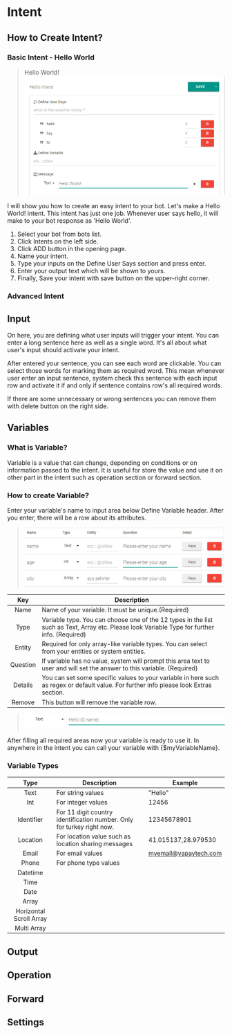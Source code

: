 # Intent
## How to Create Intent?
### Basic Intent - Hello World

> Hello World!
> ![alt text](/images/intent_2.png)

I will show you how to create an easy intent to your bot.
Let's make a Hello World! intent.
This intent has just one job. Whenever user says hello, it will make to your bot response as 'Hello World'.

1. Select your bot from bots list.
2. Click Intents on the left side.
3. Click ADD button in the opening page.
4. Name your intent.
5. Type your inputs on the Define User Says section and press enter.
6. Enter your output text which will be shown to yours.
7. Finally, Save your intent with save button on the upper-right corner.

### Advanced Intent 

## Input

On here, you are defining what user inputs will trigger your intent. You can enter a long sentence here as well as a single word. It's all about what user's input should activate your intent. 

After entered your sentence, you can see each word are clickable. You can select those words for marking them as required word. This mean whenever user enter an input sentence, system check this sentence with each input row and activate it if and only if sentence contains row's all required words.

If there are some unnecessary or wrong sentences you can remove them with delete button on the right side.

## Variables

### What is Variable?

Variable is a value that can change, depending on conditions or on information passed to the intent. It is useful for store the value and use it on other part in the intent such as operation section or forward section.

### How to create Variable?



Enter your variable's name to input area below Define Variable header. After you enter, there will be a row about its attributes. 

> ![alt text](/images/intent_inp_1.png)


|   Key    | Description                                                                                                                                      |
|:--------:|--------------------------------------------------------------------------------------------------------------------------------------------------|
|   Name   | Name of your variable. It must be unique.(Required)                                                                                              |
|   Type   | Variable type. You can choose one of the 12 types in the list such as Text, Array etc. Please look Variable Type for further info. (Required)    |
|  Entity  | Required for only array-like variable types. You can select from your entities or system entities.                                               |
| Question | If variable has no value, system will prompt this area text to user and will set the answer to this variable. (Required)                         |
|  Details | You can set some specific values to your variable in here such as regex or default value. For further info please look Extras section.           |
|  Remove  | This button will remove the variable row.                                                                                                        |

> ![alt text](/images/intent_inp_2.png)

After filling all required areas now your variable is ready to use it. 
In anywhere in the intent you can call your variable with {$myVariableName}. 

### Variable Types

|           Type          | Description | Example |
|:-----------------------:|-------------|---------|
| Text                    | For string values | "Hello"       |
| Int                     | For integer values            |     12456    |
| Identifier              | For 11 digit country identification number. Only for turkey right now. |  12345678901       |
| Location                | For location value such as location sharing messages |  41.015137,28.979530  |
| Email                   | For email values | myemail@yapaytech.com |
| Phone                   | For phone type values |         |
| Datetime                |             |         |
| Time                    |             |         |
| Date                    |             |         |
| Array                   |             |         |
| Horizontal Scroll Array |             |         |
| Multi Array             |             |         |

## Output



## Operation



## Forward



## Settings
